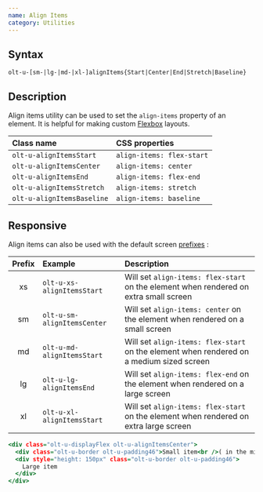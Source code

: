 ```yaml
---
name: Align Items
category: Utilities
---
```


## Syntax

`olt-u-[sm-|lg-|md-|xl-]alignItems{Start|Center|End|Stretch|Baseline}`

## Description

Align items utility can be used to set the `align-items` property of an
element. It is helpful for making custom
[Flexbox](https://developer.mozilla.org/en-US/docs/Learn/CSS/CSS_layout/Flexbox)
layouts.

| Class name                 | CSS properties            |
|:---------------------------|:--------------------------|
| `olt-u-alignItemsStart`    | `align-items: flex-start` |
| `olt-u-alignItemsCenter`   | `align-items: center`     |
| `olt-u-alignItemsEnd`      | `align-items: flex-end`   |
| `olt-u-alignItemsStretch`  | `align-items: stretch`    |
| `olt-u-alignItemsBaseline` | `align-items: baseline`   |

## Responsive

Align items can also be used with the default screen [prefixes](/#screen) :

| Prefix | Example                     | Description                                                                              |
|:------:|:----------------------------|:-----------------------------------------------------------------------------------------|
|     xs | `olt-u-xs-alignItemsStart`  | Will set `align-items: flex-start` on the element when rendered on extra small screen    |
|     sm | `olt-u-sm-alignItemsCenter` | Will set `align-items: center` on the element when rendered on a small screen            |
|     md | `olt-u-md-alignItemsStart`  | Will set `align-items: flex-start` on the element when rendered on a medium sized screen |
|     lg | `olt-u-lg-alignItemsEnd`    | Will set `align-items: flex-end` on the element when rendered on a large screen          |
|     xl | `olt-u-xl-alignItemsStart`  | Will set `align-items: flex-start` on the element when rendered on extra large screen    |

```examples.html
<div class="olt-u-displayFlex olt-u-alignItemsCenter">
  <div class="olt-u-border olt-u-padding46">Small item<br />( in the middle )</div>
  <div style="height: 150px" class="olt-u-border olt-u-padding46">
    Large item
  </div>
</div>
```

